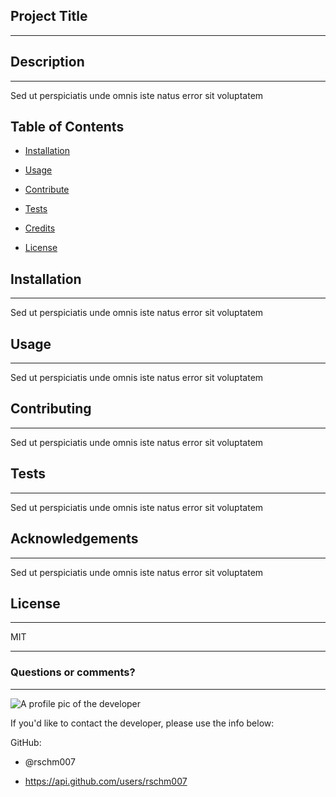 
## Project Title
-----------------------------
## Description
-----------------------------
Sed ut perspiciatis unde omnis iste natus error sit voluptatem
## Table of Contents
* [Installation](#installation)

* [Usage](#usage)

* [Contribute](#contribute)

* [Tests](#tests)

* [Credits](#credits)

* [License](#license)

## Installation
-----------------------------
Sed ut perspiciatis unde omnis iste natus error sit voluptatem


## Usage
-----------------------------
Sed ut perspiciatis unde omnis iste natus error sit voluptatem


## Contributing
-----------------------------
Sed ut perspiciatis unde omnis iste natus error sit voluptatem


## Tests
-----------------------------
Sed ut perspiciatis unde omnis iste natus error sit voluptatem


## Acknowledgements
-----------------------------
Sed ut perspiciatis unde omnis iste natus error sit voluptatem


## License
-----------------------------
MIT


-----------------------------
### Questions or comments?
-----------------------------
<img src="https://avatars1.githubusercontent.com/u/69170803?v=4" alt="A profile pic of the developer"></img>

If you'd like to contact the developer, please use the info below:

GitHub:

* @rschm007 

* https://api.github.com/users/rschm007
